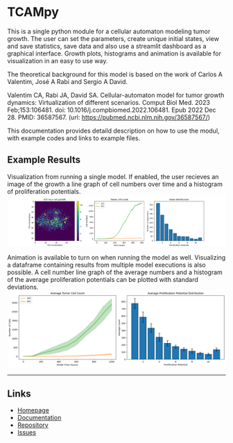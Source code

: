 # TCAMpy

This is a single python module for a cellular automaton modeling tumor growth. The user can set the parameters, create unique initial states, view and save statistics, save data and also use a streamlit dashboard as a graphical interface. Growth plots, histograms and animation is available for visualization in an easy to use way.

The theoretical background for this model is based on the work of Carlos A Valentim, José A Rabi and Sergio A David.

Valentim CA, Rabi JA, David SA. Cellular-automaton model for tumor growth dynamics: Virtualization of different scenarios. Comput Biol Med. 2023 Feb;153:106481. doi: 10.1016/j.compbiomed.2022.106481. Epub 2022 Dec 28. PMID: 36587567.
(url: https://pubmed.ncbi.nlm.nih.gov/36587567/)

This documentation provides detaild description on how to use the modul, with example codes and links to example files.

## Example Results

Visualization from running a single model. If enabled, the user recieves an image of the growth a line graph of cell numbers over time and a histogram of proliferation potentials.
![Plot example](https://github.com/Fetasalyt/TCAMpy/blob/main/Images/single_example.png?raw=true)

Animation is available to turn on when running the model as well. Visualizing a dataframe containing results from multiple model executions is also possible. A cell number line graph of the average numbers
and a histogram of the average proliferation potentials can be plotted with standard deviations.
![Averages plot example](https://github.com/Fetasalyt/TCAMpy/blob/main/Images/avg_example.png?raw=true)

---

## Links

- [Homepage](https://github.com/FetasaLYt/TCAMpy)
- [Documentation](https://tcampy.readthedocs.io/en/latest/)
- [Repository](https://github.com/FetasaLYt/TCAMpy)
- [Issues](https://github.com/FetasaLYt/TCAMpy/issues)
